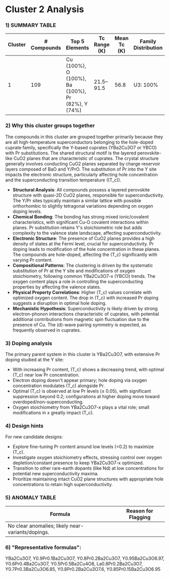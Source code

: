 # Cluster 2 Analysis


### 1) SUMMARY TABLE
| Cluster | # Compounds | Top 5 Elements | Tc Range (K) | Mean Tc (K) | Family Distribution | Notes |
|---------|-------------|----------------|--------------|-------------|---------------------|-------|
| 1       | 109         | Cu (100%), O (100%), Ba (100%), Pr (82%), Y (74%) | 21.5–91.5 | 56.8 | U3: 100% | - Mainly hole-doped cuprates; YBCO-like structures - Pr doping significantly affects Tc |

### 2) **Why this cluster groups together**

The compounds in this cluster are grouped together primarily because they are all high-temperature superconductors belonging to the hole-doped cuprate family, specifically the Y-based cuprates (YBa2Cu3O7 or YBCO) with Pr substitutions. The shared structural motif is the layered perovskite-like CuO2 planes that are characteristic of cuprates. The crystal structure generally involves conducting CuO2 planes separated by charge reservoir layers composed of BaO and Y/PrO. The substitution of Pr into the Y site impacts the electronic structure, particularly affecting hole concentration and the superconducting transition temperature (\(T_c\)).

- **Structural Analysis**: All compounds possess a layered perovskite structure with quasi-2D CuO2 planes, responsible for superconductivity. The Y/Pr sites typically maintain a similar lattice with possible orthorhombic to slightly tetragonal variations depending on oxygen doping levels.
- **Chemical Bonding**: The bonding has strong mixed ionic/covalent characteristics, with significant Cu-O covalent interactions within planes. Pr substitution retains Y's stoichiometric role but adds complexity to the valence state landscape, affecting superconductivity.
- **Electronic Structure**: The presence of CuO2 planes provides a high density of states at the Fermi level, crucial for superconductivity. Pr doping leads to modification of the hole concentration in these planes. The compounds are hole-doped, affecting the \(T_c\) significantly with varying Pr content.
- **Compositional Patterns**: The clustering is driven by the systematic substitution of Pr at the Y site and modifications of oxygen stoichiometry, following common YBa2Cu3O7-x (YBCO) trends. The oxygen content plays a role in controlling the superconducting properties by affecting the valence states.
- **Physical Property Correlations**: Higher \(T_c\) values correlate with optimized oxygen content. The drop in \(T_c\) with increased Pr doping suggests a disruption in optimal hole doping.
- **Mechanistic Hypothesis**: Superconductivity is likely driven by strong electron-phonon interactions characteristic of cuprates, with potential additional contributions from magnetic spin fluctuation due to the presence of Cu. The \(d\)-wave pairing symmetry is expected, as frequently observed in cuprates.

### 3) **Doping analysis**

The primary parent system in this cluster is YBa2Cu3O7, with extensive Pr doping studied at the Y site:
- With increasing Pr content, \(T_c\) shows a decreasing trend, with optimal \(T_c\) near low Pr concentration.
- Electron doping doesn't appear primary; hole doping via oxygen concentration modulates \(T_c\) alongside Pr.
- Optimal \(T_c\) is observed at low Pr levels (≤ 0.05), with significant suppression beyond 0.2; configurations at higher doping move toward overdoped/non-superconducting.
- Oxygen stoichiometry from YBa2Cu3O7-x plays a vital role; small modifications in x greatly impact \(T_c\).

### 4) **Design hints**

For new candidate designs:
- Explore fine-tuning Pr content around low levels (<0.2) to maximize \(T_c\).
- Investigate oxygen stoichiometry effects, stressing control over oxygen depletion/constant presence to keep YBa2Cu3O7-x optimized.
- Transition to other rare-earth dopants (like Nd) at low concentrations for potential new superconductivity maxima.
- Prioritize maintaining intact CuO2 plane structures with appropriate hole concentrations to retain high superconductivity.

### 5) ANOMALY TABLE
| Formula | Reason for Flagging |
|---------|---------------------|
| No clear anomalies; likely near-variants/dopings. |

### 6) "Representative formulas": 
YBa2Cu3O7, Y0.9Pr0.1Ba2Cu3O7, Y0.8Pr0.2Ba2Cu3O7, Y0.95Ba2Cu3O6.97, Y0.6Pr0.4Ba2Cu3O7, Y0.5Pr0.5Ba2Cu4O8, La0.8Pr0.2Ba2Cu3O7, Y0.7Pr0.3Ba2Cu3O6.85, Y0.8Pr0.2Ba2Cu3O7.6, Y0.85Pr0.15Ba2Cu3O6.95